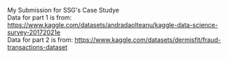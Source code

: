 My Submission for SSG's Case Studye<br/>
Data for part 1 is from: https://www.kaggle.com/datasets/andradaolteanu/kaggle-data-science-survey-20172021e<br/>
Data for part 2 is from: https://www.kaggle.com/datasets/dermisfit/fraud-transactions-dataset
